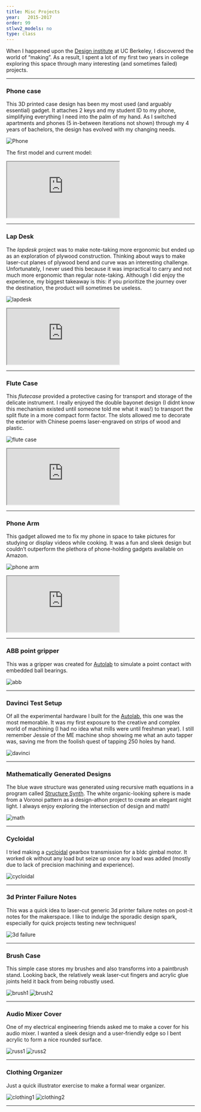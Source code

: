 ```yaml
---
title: Misc Projects
year:   2015-2017
order: 99
stlwv2_models: no
type: class
---
```

When I happened upon the [Design institute](https://jacobsinstitute.berkeley.edu/) at UC Berkeley, I discovered the world of “making”. 
As a result, I spent a lot of my first two years in college exploring this space through many interesting (and sometimes failed) projects. 

<!-- ![demo 1 gif](/website/assets/images/3Demo1.gif)  -->
<!-- ![demo 2 gif](/website/assets/images/3Demo2.gif)  -->
---
### Phone case

This 3D printed case design has been my most used (and arguably essential) gadget. 
It attaches 2 keys and my student ID to my phone, simplifying everything I need into the palm of my hand. 
As I switched apartments and phones (5 in-between iterations not shown) through my 4 years of bachelors, the design has evolved with my changing needs.


![Phone](/website/assets/images/11phonecase.jpg)

The first model and current model:
<iframe src="https://drive.google.com/file/d/1bRQmwvNYxCY9mTKeQ8omNwjdBS0U7J1m/preview"></iframe>

---

### Lap Desk

The *lapdesk* project was to make note-taking more ergonomic but ended up as an exploration of plywood construction. 
Thinking about ways to make laser-cut planes of plywood bend and curve was an interesting challenge. 
Unfortunately, I never used this because it was impractical to carry and not much more ergonomic than regular note-taking. 
Although I did enjoy the experience, my biggest takeaway is this: if you prioritize the journey over the destination, the product will sometimes be useless.

![lapdesk](/website/assets/images/11lapdesk.JPG)

<iframe src="https://drive.google.com/file/d/1XV1RlqA9gTUsjaPtJ7ZmCVFcoAaLk75O/preview"></iframe>

---

### Flute Case

This *flutecase* provided a protective casing for transport and storage of the delicate instrument. 
I really enjoyed the double bayonet design (I didnt know this mechanism existed until someone told me what it was!) to transport the split flute in a more compact form factor. 
The slots allowed me to decorate the exterior with Chinese poems laser-engraved on strips of wood and plastic.

![flute case](/website/assets/images/11flute.JPG)

<iframe src="https://drive.google.com/file/d/1SV1p6kdzfgBpDxz-LWF2xAG3zckRNCdg/preview"></iframe>

---

### Phone Arm

This gadget allowed me to fix my phone in space to take pictures for studying or display videos while cooking. 
It was a fun and sleek design but couldn’t outperform the plethora of phone-holding gadgets available on Amazon.

![phone arm](/website/assets/images/11phonearm.JPG)

<iframe src="https://drive.google.com/file/d/1h-LN3hMPEF-r0_uK8g9rpy8sAuyNDceZ/preview"></iframe>

---

### ABB point gripper

This was a gripper was created for [Autolab](http://autolab.berkeley.edu/) to simulate a point contact with embedded ball bearings. 

![abb](/website/assets/images/11abb.jpg)

---
### Davinci Test Setup

Of all the experimental hardware I built for the [Autolab](http://autolab.berkeley.edu/), this one was the most memorable. 
It was my first exposure to the creative and complex world of machining (I had no idea what mills were until freshman year). 
I still remember Jessie of the ME machine shop showing me what an auto tapper was, saving me from the foolish quest of tapping 250 holes by hand. 

![davinci](/website/assets/images/11davinci.jpg)

---

### Mathematically Generated Designs

The blue wave structure was generated using recursive math equations in a program called [Structure Synth](http://structuresynth.sourceforge.net/). 
The white organic-looking sphere is made from a Voronoi pattern as a design-athon project to create an elegant night light. 
I always enjoy exploring the intersection of design and math! 

![math](/website/assets/images/11math.jpg)

---

### Cycloidal

I tried making a [cycloidal](https://en.wikipedia.org/wiki/Cycloidal_drive) gearbox transmission for a bldc gimbal motor. 
It worked ok without any load but seize up once any load was added (mostly due to lack of precision machining and experience).

![cycloidal](/website/assets/images/11cycloidal.jpg)

---

### 3d Printer Failure Notes

This was a quick idea to laser-cut generic 3d printer failure notes on post-it notes for the makerspace. 
I like to indulge the sporadic design spark, especially for quick projects testing new techniques! 

![3d failure](/website/assets/images/11printnotes.jpg)

---

### Brush Case

This simple case stores my brushes and also transforms into a paintbrush stand. 
Looking back, the relatively weak laser-cut fingers and acrylic glue joints held it back from being robustly used.

![brush1](/website/assets/images/11brush.JPG)
![brush2](/website/assets/images/11brush_open.JPG)

---

### Audio Mixer Cover

One of my electrical engineering friends asked me to make a cover for his audio mixer. 
I wanted a sleek design and a user-friendly edge so I bent acrylic to form a nice rounded surface.

![russ1](/website/assets/images/11russ1.jpg)
![russ2](/website/assets/images/11russ2.jpg)

---

### Clothing Organizer

Just a quick illustrator exercise to make a formal wear organizer.

![clothing1](/website/assets/images/11clothing1.jpg)
![clothing2](/website/assets/images/11clothing2.jpg)

---

